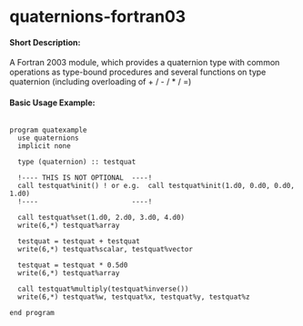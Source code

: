quaternions-fortran03
=====================

#### Short Description:
A Fortran 2003 module, which provides a quaternion type with common operations as type-bound procedures and several functions on type quaternion (including overloading of + / - / * / =)

#### Basic Usage Example:

```FORTRAN

program quatexample
  use quaternions
  implicit none
  
  type (quaternion) :: testquat

  !---- THIS IS NOT OPTIONAL  ----!
  call testquat%init() ! or e.g.  call testquat%init(1.d0, 0.d0, 0.d0, 1.d0) 
  !----                       ----!

  call testquat%set(1.d0, 2.d0, 3.d0, 4.d0)
  write(6,*) testquat%array

  testquat = testquat + testquat
  write(6,*) testquat%scalar, testquat%vector

  testquat = testquat * 0.5d0
  write(6,*) testquat%array

  call testquat%multiply(testquat%inverse())
  write(6,*) testquat%w, testquat%x, testquat%y, testquat%z 

end program
```
